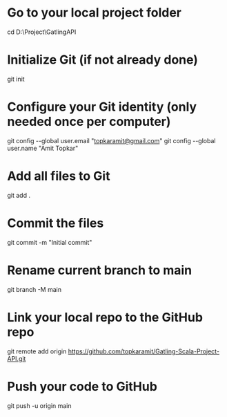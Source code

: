 # Go to your local project folder
cd D:\Project\GatlingAPI

# Initialize Git (if not already done)
git init

# Configure your Git identity (only needed once per computer)
git config --global user.email "topkaramit@gmail.com"
git config --global user.name "Amit Topkar"

# Add all files to Git
git add .

# Commit the files
git commit -m "Initial commit"

# Rename current branch to main
git branch -M main

# Link your local repo to the GitHub repo
git remote add origin https://github.com/topkaramit/Gatling-Scala-Project-API.git

# Push your code to GitHub
git push -u origin main
